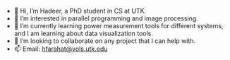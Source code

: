 - 👋 Hi, I’m Hadeer, a PhD student in CS at UTK.
- 👀 I’m interested in parallel programming and image processing.
- 🌱 I’m currently learning power measurement tools for different systems, and I am learning about data visualization tools.
- 💞️ I’m looking to collaborate on any project that I can help with.
- 📫 Email: hfarahat@vols.utk.edu

<!---
hadeer-30/hadeer-30 is a ✨ special ✨ repository because its `README.md` (this file) appears on your GitHub profile.
You can click the Preview link to take a look at your changes.
--->
